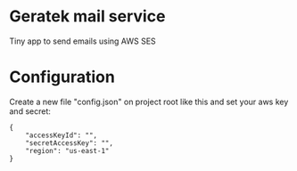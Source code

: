 # Geratek mail service

Tiny app to send emails using AWS SES

# Configuration #
Create a new file "config.json" on project root like this and set your aws key and secret:
```
{ 
    "accessKeyId": "",
    "secretAccessKey": "",
    "region": "us-east-1"
}
```

